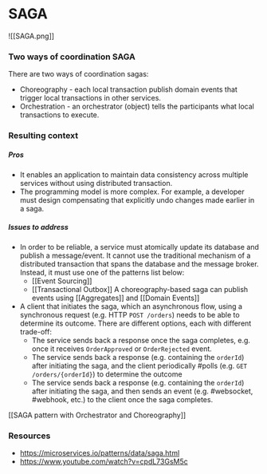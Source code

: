# SAGA
![[SAGA.png]]

### Two ways of coordination SAGA
There are two ways of coordination sagas:
- Choreography - each local transaction publish domain events that trigger local transactions in other services.
- Orchestration - an orchestrator (object) tells the participants what local transactions to execute.

### Resulting context
##### Pros
- It enables an application to maintain data consistency across multiple services without using distributed transaction.
- The programming model is more complex. For example, a developer must design compensating that explicitly undo changes made earlier in a saga.

##### Issues to address
- In order to be reliable, a service must atomically update its database and publish a message/event. It cannot use the traditional mechanism of a distributed transaction that spans the database and the message broker. Instead, it must use one of the patterns list below:
	- [[Event Sourcing]]
	- [[Transactional Outbox]]
A choreography-based saga can publish events using [[Aggregates]] and [[Domain Events]]
- A client that initiates the saga, which an asynchronous flow, using a synchronous request (e.g. HTTP `POST /orders`) needs to be able to determine its outcome. There are different options, each with different trade-off:
	- The service sends back a response once the saga completes, e.g. once it receives `OrderApproved` or `OrderRejected` event.
	- The service sends back a response (e.g. containing the `orderId`) after initiating the saga, and the client periodically #polls (e.g. `GET /orders/{orderId}`) to determine the outcome
	- The service sends back a response (e.g. containing the `orderId`) after initiating the saga, and then sends an event (e.g. #websocket, #webhook, etc.) to the client once the saga completes.

[[SAGA pattern with Orchestrator and Choreography]]

### Resources
- https://microservices.io/patterns/data/saga.html
- https://www.youtube.com/watch?v=cpdL73GsM5c